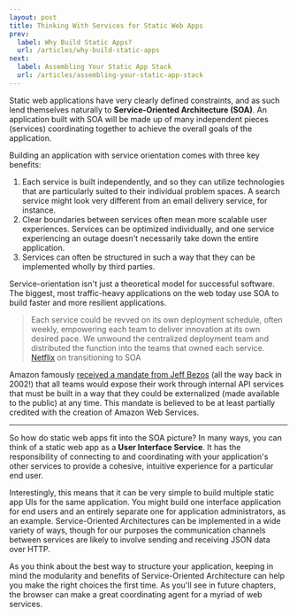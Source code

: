 ```yaml
---
layout: post
title: Thinking With Services for Static Web Apps
prev:
  label: Why Build Static Apps?
  url: /articles/why-build-static-apps
next:
  label: Assembling Your Static App Stack
  url: /articles/assembling-your-static-app-stack
---
```


Static web applications have very clearly defined constraints, and as such lend
themselves naturally to **Service-Oriented Architecture (SOA)**. An application
built with SOA will be made up of many independent pieces (services) coordinating
together to achieve the overall goals of the application.

Building an application with service orientation comes with three key benefits:

1. Each service is built independently, and so they can utilize technologies that
   are particularly suited to their individual problem spaces. A search service
   might look very different from an email delivery service, for instance.
2. Clear boundaries between services often mean more scalable user experiences.
   Services can be optimized individually, and one service experiencing an outage
   doesn't necessarily take down the entire application.
3. Services can often be structured in such a way that they can be implemented wholly
   by third parties.

Service-orientation isn't just a theoretical model for successful software. The biggest,
most traffic-heavy applications on the web today use SOA to build faster and more resilient
applications.

> Each service could be revved on its own deployment schedule, often weekly, empowering
> each team to deliver innovation at its own desired pace.  We unwound the centralized 
> deployment team and distributed the function into the teams that owned each service. 
> <span class="attribution"><a href="http://techblog.netflix.com/2012/06/netflix-operations-part-i-going.html">Netflix</a> on transitioning to SOA</span>

Amazon famously [received a mandate from Jeff Bezos](http://apievangelist.com/2012/01/12/the-secret-to-amazons-success-internal-apis/) (all the way back in 2002!) that all
teams would expose their work through internal API services that must be built in a way
that they could be externalized (made available to the public) at any time. This mandate
is believed to be at least partially credited with the creation of Amazon Web Services.

---

So how do static web apps fit into the SOA picture? In many ways, you can think of a
static web app as a **User Interface Service**. It has the responsibility of
connecting to and coordinating with your application's other services to provide
a cohesive, intuitive experience for a particular end user.

Interestingly, this means that it can be very simple to build multiple static app UIs
for the same application. You might build one interface application for end users and
an entirely separate one for application administrators, as an example. Service-Oriented 
Architectures can be implemented in a wide variety of ways, though for our purposes the 
communication channels between services are likely to involve sending and receiving 
JSON data over HTTP.

As you think about the best way to structure your application, keeping in mind the
modularity and benefits of Service-Oriented Architecture can help you make the right
choices the first time. As you'll see in future chapters, the browser can make a 
great coordinating agent for a myriad of web services.
